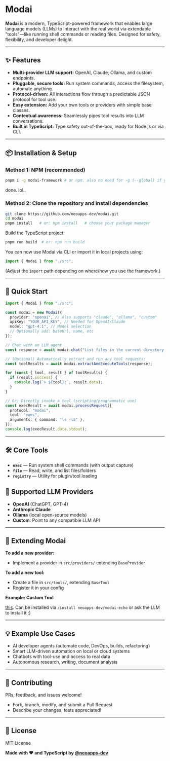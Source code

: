 # Modai

**Modai** is a modern, TypeScript-powered framework that enables large language models (LLMs) to interact with the real world via extendable "tools"—like running shell commands or reading files. Designed for safety, flexibility, and developer delight.

---

## ✨ Features

- **Multi-provider LLM support:** OpenAI, Claude, Ollama, and custom endpoints.
- **Pluggable, secure tools:** Run system commands, access the filesystem, automate anything.
- **Protocol-driven:** All interactions flow through a predictable JSON protocol for tool use.
- **Easy extension:** Add your own tools or providers with simple base classes.
- **Contextual awareness:** Seamlessly pipes tool results into LLM conversations.
- **Built in TypeScript:** Type safety out-of-the-box, ready for Node.js or via CLI.

---

## 📦 Installation & Setup

### Method 1: NPM (recommended)

```sh
pnpm i -g modai-framework # or npm. also no need for -g (--global) if you want it to be project-level.
```

done. lol..

### Method 2: Clone the repository and install dependencies

```sh
git clone https://github.com/neoapps-dev/modai.git
cd modai
pnpm install   # or: npm install   # choose your package manager
```

Build the TypeScript project:

```sh
pnpm run build  # or: npm run build
```

You can now use Modai via CLI or import it in local projects using:

```typescript
import { Modai } from "./src";
```

(Adjust the `import` path depending on where/how you use the framework.)

---

## 🚀 Quick Start

```typescript
import { Modai } from "./src";

const modai = new Modai({
  provider: "openai", // Also supports "claude", "ollama", "custom"
  apiKey: "YOUR_API_KEY", // Needed for OpenAI/Claude
  model: "gpt-4.1", // Model selection
  // Optionally add: baseUrl, name, etc
});

// Chat with an LLM agent
const response = await modai.chat("List files in the current directory.");

// (Optional) Automatically extract and run any tool requests:
const toolResults = await modai.extractAndExecuteTools(response);

for (const { tool, result } of toolResults) {
  if (result.success) {
    console.log(`> ${tool}:`, result.data);
  }
}

// Or: Directly invoke a tool (scripting/programmatic use)
const execResult = await modai.processRequest({
  protocol: "modai",
  tool: "exec",
  arguments: { command: "ls -la" },
});
console.log(execResult.data.stdout);
```

---

## 🛠️ Core Tools

- **`exec`** — Run system shell commands (with output capture)
- **`file`** — Read, write, and list files/folders
- **`registry`** — Utility for plugin/tool loading

## 🤖 Supported LLM Providers

- **OpenAI** (ChatGPT, GPT-4)
- **Anthropic Claude**
- **Ollama** (local open-source models)
- **Custom**: Point to any compatible LLM API

---

## 🧩 Extending Modai

**To add a new provider:**

- Implement a provider in `src/providers/` extending `BaseProvider`

**To add a new tool:**

- Create a file in `src/tools/`, extending `BaseTool`
- Register it in your config

**Example: Custom Tool**

[this](https://github.com/neoapps-dev/modai-echo). Can be installed via `/install neoapps-dev/modai-echo` or ask the LLM to install it :)

---

## 💡 Example Use Cases

- AI developer agents (automate code, DevOps, builds, refactoring)
- Smart LLM-driven automation on local or cloud systems
- Chatbots with tool-use and access to real data
- Autonomous research, writing, document analysis

---

## 🤝 Contributing

PRs, feedback, and issues welcome!

- Fork, branch, modify, and submit a Pull Request
- Describe your changes, tests appreciated!

---

## 📄 License

MIT License

**Made with ❤️ and TypeScript by [@neoapps-dev](https://github.com/neoapps-dev)**
